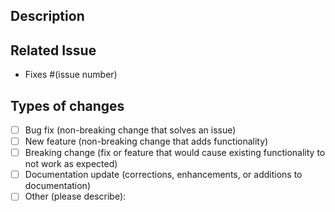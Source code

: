 ## Description
<!-- Explain the changes you've made and the reason for this pull request. Provide enough context for reviewers to understand your changes. -->

## Related Issue
<!-- If your pull reqest is related to an existing GitHub issue, link it here. -->

- Fixes #(issue number)

## Types of changes
- [ ] Bug fix (non-breaking change that solves an issue)
- [ ] New feature (non-breaking change that adds functionality)
- [ ] Breaking change (fix or feature that would cause existing functionality to not work as expected)
- [ ] Documentation update (corrections, enhancements, or additions to documentation)
- [ ] Other (please describe):
